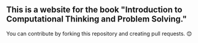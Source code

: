 ## This is a website for the book "Introduction to Computational Thinking and Problem Solving."

You can contribute by forking this repository and creating pull requests. 😊

